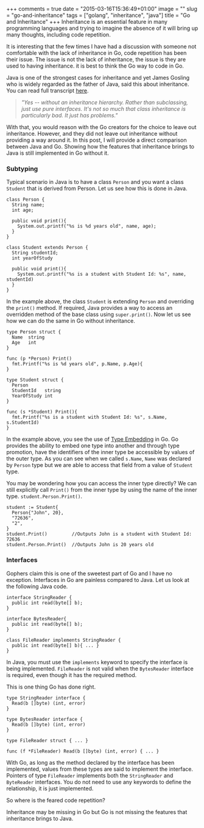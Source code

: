 +++
comments = true
date = "2015-03-16T15:36:49+01:00"
image = ""
slug = "go-and-inheritance"
tags = ["golang", "inheritance", "java"]
title = "Go and Inheritance"
+++
Inheritance is an essential feature in many programming languages and trying to imagine the absence of it will bring up many thoughts, including code repetition.

It is interesting that the few times I have had a discussion with someone not comfortable with the lack of inheritance in Go, code repetition has been their issue. The issue is not the lack of inheritance, the issue is they are used to having inheritance. it is best to think the Go way to code in Go.

Java is one of the strongest cases for inheritance and yet James Gosling who is widely regarded as the father of Java, said this about inheritance. You can read full transcript [here](http://www.artima.com/intv/gosling3P.html).

> _"Yes -- without an inheritance hierarchy. Rather than subclassing, just use pure interfaces. It's not so much that class inheritance is particularly bad. It just has problems."_

With that, you would reason with the Go creators for the choice to leave out inheritance. However, and they did not leave out inheritance without providing a way around it. In this post, I will provide a direct comparison between Java and Go. Showing how the features that inheritance brings to Java is still implemented in Go without it.

### Subtyping
Typical scenario in Java is to have a class `Person` and you want a class `Student` that is derived from Person. Let us see how this is done in Java.

```
class Person {
  String name;
  int age;

  public void print(){
    System.out.printf("%s is %d years old", name, age);
  }
}

class Student extends Person {
  String studentId;
  int yearOfStudy

  public void print(){
    System.out.printf("%s is a student with Student Id: %s", name, studentId)
  }
}
```
In the example above, the class `Student` is extending `Person` and overriding the `print()` method. If required, Java provides a way to access an overridden method of the base class using `super.print()`. Now let us see how we can do the same in Go without inheritance.
```
type Person struct {
  Name  string
  Age   int  
}

func (p *Person) Print()
  fmt.Printf("%s is %d years old", p.Name, p.Age){
}

type Student struct {
  Person
  StudentId   string
  YearOfStudy int
}

func (s *Student) Print(){
  fmt.Printf("%s is a student with Student Id: %s", s.Name, s.StudentId)
}
```
In the example above, you see the use of [Type Embedding](https://golang.org/doc/effective_go.html#embedding) in Go. Go provides the ability to embed one type into another and through type promotion, have the identifiers of the inner type be accessible by values of the outer type. As you can see when we called `s.Name`, `Name` was declared by `Person` type but we are able to access that field  from a value of `Student` type.

You may be wondering how you can access the inner type directly? We can still explicitly call `Print()` from the inner type by using the name of the inner type. `student.Person.Print()`.
```
student := Student{
  Person{"John", 20},
  "72636",
  "2",
}
student.Print()         //Outputs John is a student with Student Id: 72636
student.Person.Print()  //Outputs John is 20 years old
```
### Interfaces
Gophers claim this is one of the sweetest part of Go and I have no exception. Interfaces in Go are painless compared to Java. Let us look at the following Java code.
```
interface StringReader {
  public int read(byte[] b);
}

interface BytesReader{
  public int read(byte[] b);
}

class FileReader implements StringReader {
  public int read(byte[] b){ ... }
}
```
In Java, you must use the `implements` keyword to specify the interface is being implemented. `FileReader` is not valid when the `BytesReader` interface is required, even though it has the required method.

This is one thing Go has done right.
```
type StringReader interface {
  Read(b []byte) (int, error)
}

type BytesReader interface {
  Read(b []byte) (int, error)
}

type FileReader struct { ... }

func (f *FileReader) Read(b []byte) (int, error) { ... }
```
With Go, as long as the method declared by the interface has been implemented, values from these types are said to implement the interface. Pointers of type `FileReader` implements both the `StringReader` and `ByteReader` interfaces. You do not need to use any keywords to define the relationship, it  is just implemented.

So where is the feared code repetition?

Inheritance may be missing in Go but Go is not missing the features that inheritance brings to Java.
